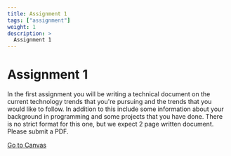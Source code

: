 ```yaml
---
title: Assignment 1
tags: ["assignment"]
weight: 1
description: >
  Assignment 1
---
```

  
# Assignment 1

In the first assignment you will be writing a technical document on the
current technology trends that you're pursuing and the trends that you
would like to follow. In addition to this include some information about
your background in programming and some projects that you have done.
There is no strict format for this one, but we expect 2 page written
document. Please submit a PDF.

[Go to Canvas](https://iu.instructure.com/courses/1824048/assignments/9784945)

